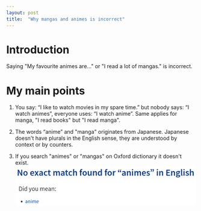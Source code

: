 ```yaml
---
layout: post
title:  "Why mangas and animes is incorrect"
---
```


# Introduction
Saying "My favourite animes are..." or "I read a lot of mangas." is incorrect.

# My main points
1. You say: “I like to watch movies in my spare time.” but nobody says: “I watch animes”, everyone uses: “I watch anime”. Same applies for manga, "I read books" but "I read manga".

2. The words “anime” and "manga" originates from Japanese. Japanese doesn't have plurals in the English sense, they are understood by context or by counters.

3. If you search "animes" or "mangas" on Oxford dictionary it doesn't exist.
![Screenshot](/assets/images/oxforddic.png)